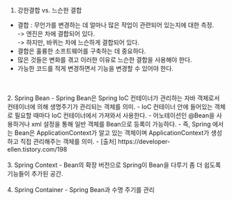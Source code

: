 1. 강한결합 vs. 느슨한 결합 
 - 결합 : 무언가를 변경하는 데 얼마나 많은 작업이 관련되어 있는지에 대한 측정. <br/>
   -> 엔진은 차에 결합되어 있다. <br/>
   -> 하지만, 바퀴는 차에 느슨하게 결합되어 있다.
 - 결합은 훌륭한 소프트웨어를 구축하는 데 중요하다. 
 - 많은 것들은 변화를 겪고 이러한 이유로 느슨한 결합을 사용해야 한다. 
 - 가능한 코드를 적게 변경하면서 기능을 변경할 수 있어야 한다. 
<br/>
<br/>
2. Spring Bean
 - Spring Bean은 Spring IoC 컨테이너가 관리하는 자바 객체로서 컨테이너에 의해 생명주기가 관리되는 객체를 의미.
 - IoC 컨테이너 안에 들어있는 객체로 필요할 때마다 IoC 컨테이너에서 가져와서 사용한다.
 - 어노테이션인 @Bean을 사용하거나 xml 설정을 통해 일반 객체를 Bean으로 등록이 가능하다.
 - 즉, Spring 에서는 Bean은 ApplicationContext가 알고 있는 객체이며 ApplicationContext가 생성하고 직접 관리해주는 객체를 의미.
 - [출처] https://developer-ellen.tistory.com/198
<br/>
<br/>
3. Spring Context
 - Bean의 확장 버전으로 Spring이 Bean을 다루기 좀 더 쉽도록 기능들이 추가된 공간.
<br/>
<br/>
4. Spring Container 
 - Spring Bean과 수명 주기를 관리